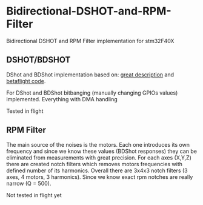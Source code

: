 # Bidirectional-DSHOT-and-RPM-Filter
Bidirectional DSHOT and RPM Filter implementation for stm32F40X

## DSHOT/BDSHOT
DShot and BDShot implementation based on: [great description](https://brushlesswhoop.com/dshot-and-bidirectional-dshot/) and [betaflight code](https://github.com/betaflight/betaflight/tree/master/src/main/drivers).

For DShot and BDShot bitbanging (manually changing GPIOs values) implemented. Everything with DMA handling 

Tested in flight 

## RPM Filter 
The main source of the noises is the motors. Each one introduces its own frequency and since we know these values (BDShot responses) they can be eliminated from measurements with great precision. For each axes (X,Y,Z) there are created notch filters which removes motors frequencies with defined number of its harmonics. Overall there are 3x4x3 notch filters (3 axes, 4 motors, 3 harmonics). Since we know exact rpm notches are really narrow (Q = 500).

Not tested in flight yet
